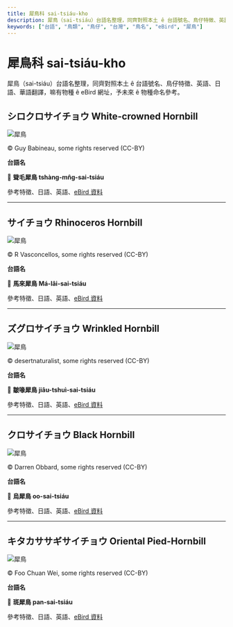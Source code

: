 ```yaml
---
title: 犀鳥科 sai-tsiáu-kho
description: 犀鳥（sai-tsiáu）台語名整理，同齊對照本土 ê 台語號名、鳥仔特徵、英語、日語、華語翻譯，嘛有物種 ê eBird 網址，予未來 ê 物種命名參考。
keywords: ["台語", "鳥類", "鳥仔", "台灣", "鳥名", "eBird", "犀鳥"]
---
```


# 犀鳥科 sai-tsiáu-kho

犀鳥（sai-tsiáu）台語名整理，同齊對照本土 ê 台語號名、鳥仔特徵、英語、日語、華語翻譯，嘛有物種 ê eBird 網址，予未來 ê 物種命名參考。

## シロクロサイチョウ White-crowned Hornbill

![犀鳥](https://inaturalist-open-data.s3.amazonaws.com/photos/466332166/medium.jpeg)

© Guy Babineau, some rights reserved (CC-BY)

**台語名**

🎯 **聳毛犀鳥 tshàng-mn̂g-sai-tsiáu**

參考特徵、日語、英語、[eBird 資料](https://ebird.org/species/whchor2)

---

## サイチョウ Rhinoceros Hornbill

![犀鳥](https://inaturalist-open-data.s3.amazonaws.com/photos/462357570/medium.jpg)

© R Vasconcellos, some rights reserved (CC-BY)

**台語名**

🎯 **馬來犀鳥 Má-lâi-sai-tsiáu**

參考特徵、日語、英語、[eBird 資料](https://ebird.org/species/rhihor1)

---

## ズグロサイチョウ Wrinkled Hornbill

![犀鳥](https://inaturalist-open-data.s3.amazonaws.com/photos/228939827/medium.jpg)

© desertnaturalist, some rights reserved (CC-BY)

**台語名**

🎯 **皺喙犀鳥 jiâu-tshuì-sai-tsiáu**

參考特徵、日語、英語、[eBird 資料](https://ebird.org/species/wrihor1)

---

## クロサイチョウ Black Hornbill

![犀鳥](https://inaturalist-open-data.s3.amazonaws.com/photos/260745794/medium.jpeg)

© Darren Obbard, some rights reserved (CC-BY)

**台語名**

🎯 **烏犀鳥 oo-sai-tsiáu**

參考特徵、日語、英語、[eBird 資料](https://ebird.org/species/blahor1)

---

## キタカササギサイチョウ Oriental Pied-Hornbill

![犀鳥](https://inaturalist-open-data.s3.amazonaws.com/photos/466588482/medium.jpg)

© Foo Chuan Wei, some rights reserved (CC-BY)

**台語名**

🎯 **斑犀鳥 pan-sai-tsiáu**

參考特徵、日語、英語、[eBird 資料](https://ebird.org/species/orphor1)
